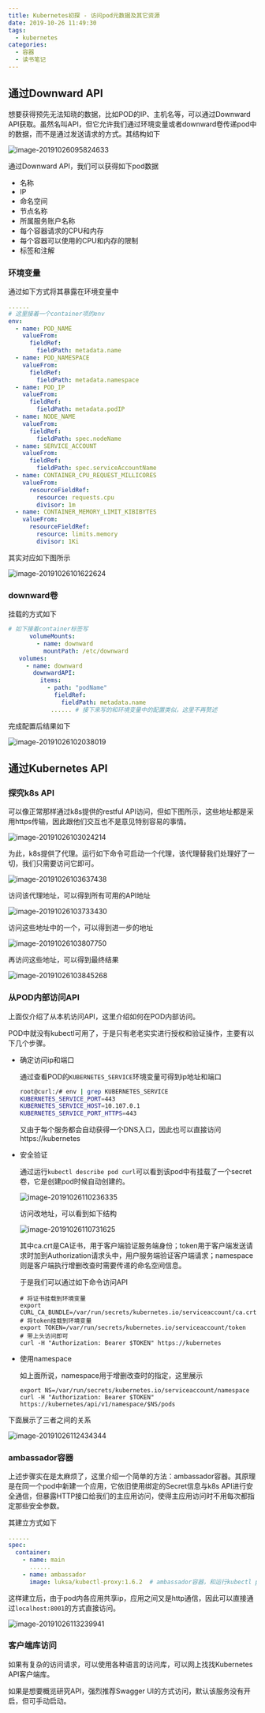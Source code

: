 ```yaml
---
title: Kubernetes初探 - 访问pod元数据及其它资源
date: 2019-10-26 11:49:30
tags:
  - kubernetes
categories:
  - 容器
  - 读书笔记
---
```

## 通过Downward API

想要获得预先无法知晓的数据，比如POD的IP、主机名等，可以通过Downward API获取。虽然名叫API，但它允许我们通过环境变量或者downward卷传递pod中的数据，而不是通过发送请求的方式。其结构如下
<!--more-->
![image-20191026095824633](image-20191026095824633.png)

通过Downward API，我们可以获得如下pod数据

- 名称
- IP
- 命名空间
- 节点名称
- 所属服务账户名称
- 每个容器请求的CPU和内存
- 每个容器可以使用的CPU和内存的限制
- 标签和注解

### 环境变量

通过如下方式将其暴露在环境变量中

```yaml
......
# 这里接着一个container项的env
env:
  - name: POD_NAME
    valueFrom:
      fieldRef:
        fieldPath: metadata.name
  - name: POD_NAMESPACE
    valueFrom:
      fieldRef:
        fieldPath: metadata.namespace
  - name: POD_IP
    valueFrom:
      fieldRef:
        fieldPath: metadata.podIP
  - name: NODE_NAME
    valueFrom:
      fieldRef:
        fieldPath: spec.nodeName
  - name: SERVICE_ACCOUNT
    valueFrom:
      fieldRef:
        fieldPath: spec.serviceAccountName
  - name: CONTAINER_CPU_REQUEST_MILLICORES
    valueFrom:
      resourceFieldRef:
        resource: requests.cpu
        divisor: 1m
  - name: CONTAINER_MEMORY_LIMIT_KIBIBYTES
    valueFrom:
      resourceFieldRef:
        resource: limits.memory
        divisor: 1Ki
```

其实对应如下图所示

![image-20191026101622624](image-20191026101622624.png)

### downward卷

挂载的方式如下

```yaml
# 如下接着container标签写
      volumeMounts:
        - name: downward
          mountPath: /etc/downward
   volumes:
     - name: downward
       downwardAPI:
         items:
           - path: "podName"
             fieldRef:
               fieldPath: metadata.name
            ...... # 接下来写的和环境变量中的配置类似，这里不再赘述
```

完成配置后结果如下

![image-20191026102038019](image-20191026102038019.png)

## 通过Kubernetes API

### 探究k8s API

可以像正常那样通过k8s提供的restful API访问，但如下图所示，这些地址都是采用https传输，因此跟他们交互也不是意见特别容易的事情。

![image-20191026103024214](image-20191026103024214.png)

为此，k8s提供了代理。运行如下命令可启动一个代理，该代理替我们处理好了一切，我们只需要访问它即可。

![image-20191026103637438](image-20191026103637438.png)

访问该代理地址，可以得到所有可用的API地址

![image-20191026103733430](image-20191026103733430.png)

访问这些地址中的一个，可以得到进一步的地址

![image-20191026103807750](image-20191026103807750.png)

再访问这些地址，可以得到最终结果

![image-20191026103845268](image-20191026103845268.png)

### 从POD内部访问API

上面仅介绍了从本机访问API，这里介绍如何在POD内部访问。

POD中就没有kubectl可用了，于是只有老老实实进行授权和验证操作，主要有以下几个步骤。

- 确定访问ip和端口

  通过查看POD的`KUBERNETES_SERVICE`环境变量可得到ip地址和端口

  ```bash
  root@curl:/# env | grep KUBERNETES_SERVICE
  KUBERNETES_SERVICE_PORT=443
  KUBERNETES_SERVICE_HOST=10.107.0.1
  KUBERNETES_SERVICE_PORT_HTTPS=443
  ```

  又由于每个服务都会自动获得一个DNS入口，因此也可以直接访问https://kubernetes

- 安全验证

  通过运行`kubectl describe pod curl`可以看到该pod中有挂载了一个secret卷，它是创建pod时候自动创建的。

  ![image-20191026110236335](image-20191026110236335.png)

  访问改地址，可以看到如下结构

  ![image-20191026110731625](image-20191026110731625.png)

  其中ca.crt是CA证书，用于客户端验证服务端身份；token用于客户端发送请求时加到Authorization请求头中，用户服务端验证客户端请求；namespace则是客户端执行增删改查时需要传递的命名空间信息。

  于是我们可以通过如下命令访问API

  ```shell
  # 将证书挂载到环境变量
  export CURL_CA_BUNDLE=/var/run/secrets/kubernetes.io/serviceaccount/ca.crt
  # 将token挂载到环境变量
  export TOKEN=/var/run/secrets/kubernetes.io/serviceaccount/token
  # 带上头访问即可
  curl -H "Authorization: Bearer $TOKEN" https://kubernetes
  ```

- 使用namespace

  如上面所说，namespace用于增删改查时的指定，这里展示

  ```shell
  export NS=/var/run/secrets/kubernetes.io/serviceaccount/namespace
  curl -H "Authorization: Bearer $TOKEN" https://kubernetes/api/v1/namespace/$NS/pods
  ```

下面展示了三者之间的关系

![image-20191026112434344](image-20191026112434344.png)

### ambassador容器

上述步骤实在是太麻烦了，这里介绍一个简单的方法：ambassador容器。其原理是在同一个pod中新建一个应用，它依旧使用绑定的Secret信息与k8s API进行安全通信，但暴露HTTP接口给我们的主应用访问，使得主应用访问时不用每次都指定那些安全参数。

其建立方式如下

```yaml
......
spec:
  container:
    - name: main
      ......
    - name: ambassador
      image: luksa/kubectl-proxy:1.6.2  # ambassador容器，和运行kubectl proxy命令一样的效果。
```

这样建立后，由于pod内各应用共享ip，应用之间又是http通信，因此可以直接通过`localhost:8001`的方式直接访问。

![image-20191026113239941](image-20191026113239941.png)

### 客户端库访问

如果有复杂的访问请求，可以使用各种语言的访问库，可以网上找找Kubernetes API客户端库。

如果是想要概览研究API，强烈推荐Swagger UI的方式访问，默认该服务没有开启，但可手动启动。